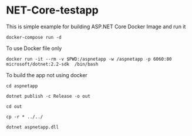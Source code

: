 # NET-Core-testapp

This is simple example for building ASP.NET Core Docker Image and run it 

``` docker-compose run -d ```

To use Docker file only 

```docker run -it --rm -v $PWD:/aspnetapp -w /aspnetapp -p 6060:80 microsoft/dotnet:2.2-sdk  /bin/bash```

To build the app not using docker 

```cd aspnetapp```

```dotnet publish -c Release -o out```

```cd out ```

```cp -r * ../../```

```dotnet aspnetapp.dll```
